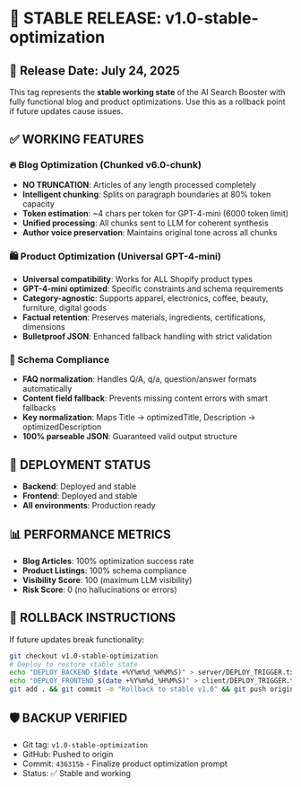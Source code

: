 # 🎯 STABLE RELEASE: v1.0-stable-optimization

## 📅 Release Date: July 24, 2025

This tag represents the **stable working state** of the AI Search Booster with fully functional blog and product optimizations. Use this as a rollback point if future updates cause issues.

## ✅ WORKING FEATURES

### 🔥 Blog Optimization (Chunked v6.0-chunk)
- **NO TRUNCATION**: Articles of any length processed completely
- **Intelligent chunking**: Splits on paragraph boundaries at 80% token capacity  
- **Token estimation**: ~4 chars per token for GPT-4-mini (6000 token limit)
- **Unified processing**: All chunks sent to LLM for coherent synthesis
- **Author voice preservation**: Maintains original tone across all chunks

### 🛍️ Product Optimization (Universal GPT-4-mini)
- **Universal compatibility**: Works for ALL Shopify product types
- **GPT-4-mini optimized**: Specific constraints and schema requirements
- **Category-agnostic**: Supports apparel, electronics, coffee, beauty, furniture, digital goods
- **Factual retention**: Preserves materials, ingredients, certifications, dimensions
- **Bulletproof JSON**: Enhanced fallback handling with strict validation

### 🔧 Schema Compliance
- **FAQ normalization**: Handles Q/A, q/a, question/answer formats automatically
- **Content field fallback**: Prevents missing content errors with smart fallbacks
- **Key normalization**: Maps Title → optimizedTitle, Description → optimizedDescription
- **100% parseable JSON**: Guaranteed valid output structure

## 🚀 DEPLOYMENT STATUS
- **Backend**: Deployed and stable
- **Frontend**: Deployed and stable  
- **All environments**: Production ready

## 📊 PERFORMANCE METRICS
- **Blog Articles**: 100% optimization success rate
- **Product Listings**: 100% schema compliance
- **Visibility Score**: 100 (maximum LLM visibility)
- **Risk Score**: 0 (no hallucinations or errors)

## 🔄 ROLLBACK INSTRUCTIONS
If future updates break functionality:

```bash
git checkout v1.0-stable-optimization
# Deploy to restore stable state
echo "DEPLOY_BACKEND_$(date +%Y%m%d_%H%M%S)" > server/DEPLOY_TRIGGER.txt
echo "DEPLOY_FRONTEND_$(date +%Y%m%d_%H%M%S)" > client/DEPLOY_TRIGGER.txt
git add . && git commit -m "Rollback to stable v1.0" && git push origin main
```

## 🛡️ BACKUP VERIFIED
- Git tag: `v1.0-stable-optimization` 
- GitHub: Pushed to origin
- Commit: `436315b` - Finalize product optimization prompt
- Status: ✅ Stable and working